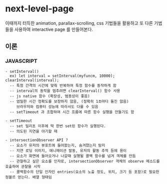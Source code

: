 # next-level-page
이때까지 터득한 animation, parallax-scrolling, css 기법들을 활용하고 또 다른 기법들을 사용하여 interactive page 를 만들어본다.


## 이론

  ### JAVASCRIPT 
    - setInterval()
      ex) let interval = setInterval(myfuncm, 10000); clearInterval(interval);
      -- 특정 간격의 시간에 맞춰 반복하여 특정 함수를 동작하게 함
      -- interval의 동작을 멈추려면 clearInterval() 함수 사용
      -- js native 함수 (확장성, 범용성이 좋음)
      -- 엄밀한 시간 정확도를 보장하지 않음, (정확히 1초마다 돌진 않음)
         브라우저와 컴퓨터 성능에 따라서도 다를 수 있음
      -- setTimeout 과 조합하여 시간 흐름에 따른 함수 실행을 만들기도 함

    - setTimeout
      -- set 밀리초 이후에 딱 한번 set된 함수가 실행된다.
      -- 의도된 지연을 야기할 때

    - intersectionObserver API ?
      -- 요소가 유저의 뷰포트에 들어왔는지, 숨겨졌는지 탐지
      -- 지연 로딩 이미지, 애니메이션 발동, 유저의 활동 추적 등에 용이
      -- 요소가 화면에 들어오거나 나갈때 실행될 콜백 함수를 넘겨 객체를 만듬
      -- 관찰하고 싶은 요소를 인자로, intersectionObserver 객체의 observe 메소드를 호출하여 관찰을 시작
      -- 콜백함수의 단일 인자인 entries(요소의 노출 정도, 위치, 크기 등 포함)로 필요한 정볼르 얻는다. 배열 형태임

